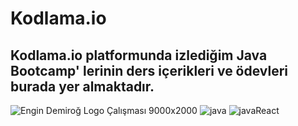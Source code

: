 # Kodlama.io

## Kodlama.io platformunda izlediğim Java Bootcamp' lerinin ders içerikleri ve ödevleri burada yer almaktadır.

![Engin Demiroğ Logo Çalışması 9000x2000](https://github.com/bedirhanbalci/Kodlama.io/assets/61194064/07916259-3c30-4989-8e3c-dc58abc5da2d)
![java](https://github.com/bedirhanbalci/Kodlama.io/assets/61194064/6828977a-8106-4601-9fd1-7e3d0c1f9dcd)
![javaReact](https://github.com/bedirhanbalci/Kodlama.io/assets/61194064/82ca9ee0-7a07-4770-b9f2-938d07fb40ef)
